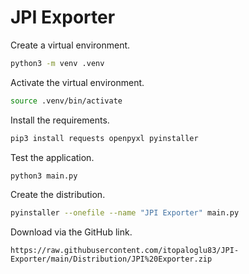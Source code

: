 # JPI Exporter

Create a virtual environment.
``` Bash
python3 -m venv .venv
```

Activate the virtual environment.
``` Bash
source .venv/bin/activate
```

Install the requirements.
``` Bash
pip3 install requests openpyxl pyinstaller
```

Test the application.
``` Bash
python3 main.py
```

Create the distribution.
``` Bash
pyinstaller --onefile --name "JPI Exporter" main.py
```

Download via the GitHub link.
```
https://raw.githubusercontent.com/itopaloglu83/JPI-Exporter/main/Distribution/JPI%20Exporter.zip
```
